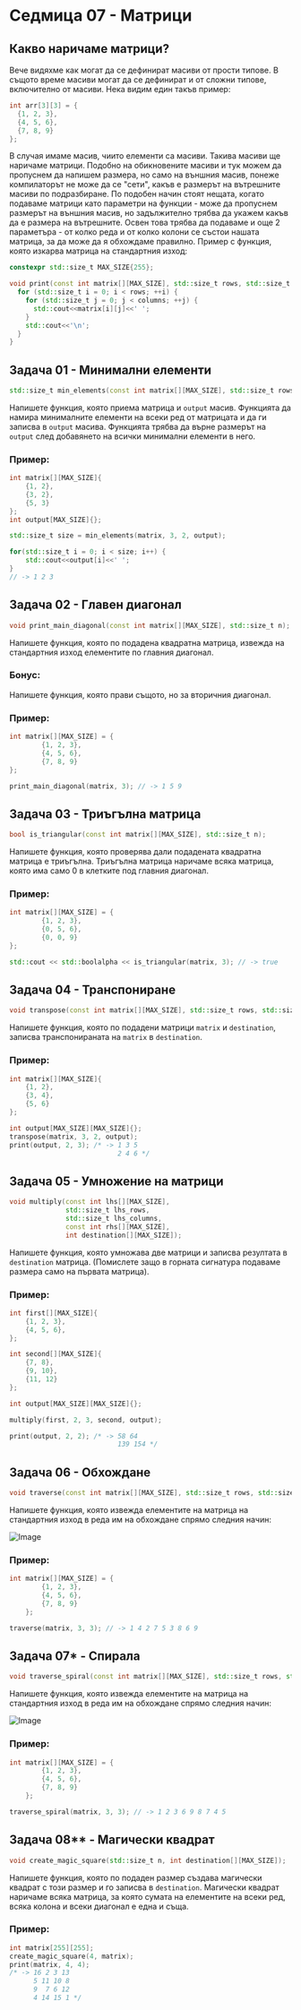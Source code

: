 # Седмица 07 - Матрици

## Какво наричаме матрици?
Вече видяхме как могат да се дефинират масиви от прости типове. В същото време масиви могат да се дефинират и от сложни типове, включително от масиви. Нека видим един такъв пример:
```c++
int arr[3][3] = {
  {1, 2, 3}, 
  {4, 5, 6}, 
  {7, 8, 9}
};
```
В случая имаме масив, чиито елементи са масиви. Такива масиви ще наричаме матрици. Подобно на обикновените масиви и тук можем да пропуснем да напишем размера, но само на външния масив, понеже компилаторът не може да се "сети", какъв е размерът на вътрешните масиви по подразбиране. По подобен начин стоят нещата, когато подаваме матрици като параметри на функции - може да пропуснем размерът на външния масив, но задължително трябва да укажем какъв да е размера на вътрешните. Освен това трябва да подаваме и още 2 параметъра - от колко реда и от колко колони се състои нашата матрица, за да може да я обхождаме правилно. Пример с функция, която изкарва матрица на стандартния изход:
```c++
constexpr std::size_t MAX_SIZE{255};

void print(const int matrix[][MAX_SIZE], std::size_t rows, std::size_t columns) {
  for (std::size_t i = 0; i < rows; ++i) {
    for (std::size_t j = 0; j < columns; ++j) {
      std::cout<<matrix[i][j]<<' ';
    }
    std::cout<<'\n';
  }
}
``` 

## Задача 01 - Минимални елементи
```c++
std::size_t min_elements(const int matrix[][MAX_SIZE], std::size_t rows, std::size_t columns, int output[]);
```
Напишете функция, която приема матрица и `output` масив. Функцията да намира минималните елементи на всеки ред от матрицата и да ги записва в `output` масива. Функцията трябва да върне размерът на `output` след добавянето на всички минимални елементи в него.

### Пример:
```c++
int matrix[][MAX_SIZE]{
    {1, 2},
    {3, 2},
    {5, 3}
};
int output[MAX_SIZE]{};

std::size_t size = min_elements(matrix, 3, 2, output);

for(std::size_t i = 0; i < size; i++) {
    std::cout<<output[i]<<' ';
}
// -> 1 2 3
```

## Задача 02 - Главен диагонал
```c++
void print_main_diagonal(const int matrix[][MAX_SIZE], std::size_t n);
```
Напишете функция, която по подадена квадратна матрица, извежда на стандартния изход елементите по главния диагонал.

### Бонус:
Напишете функция, която прави същото, но за вторичния диагонал.

### Пример:
```c++
int matrix[][MAX_SIZE] = {
        {1, 2, 3},
        {4, 5, 6},
        {7, 8, 9}
};

print_main_diagonal(matrix, 3); // -> 1 5 9
```

## Задача 03 - Триъгълна матрица
```c++
bool is_triangular(const int matrix[][MAX_SIZE], std::size_t n);
```
Напишете функция, която проверява дали подадената квадратна матрица е триъгълна. Триъгълна матрица наричаме всяка матрица, която има само 0 в клетките под главния диагонал.

### Пример:
```c++
int matrix[][MAX_SIZE] = {
        {1, 2, 3},
        {0, 5, 6},
        {0, 0, 9}
};

std::cout << std::boolalpha << is_triangular(matrix, 3); // -> true
```

## Задача 04 - Транспониране
```c++
void transpose(const int matrix[][MAX_SIZE], std::size_t rows, std::size_t columns, int destination[][MAX_SIZE]);
```
Напишете функция, която по подадени матрици `matrix` и `destination`, записва транспонираната на `matrix` в `destination`.

### Пример:
```c++
int matrix[][MAX_SIZE]{
    {1, 2},
    {3, 4},
    {5, 6}
};

int output[MAX_SIZE][MAX_SIZE]{};
transpose(matrix, 3, 2, output);
print(output, 2, 3); /* -> 1 3 5
                           2 4 6 */
```

## Задача 05 - Умножение на матрици
```c++
void multiply(const int lhs[][MAX_SIZE], 
              std::size_t lhs_rows, 
              std::size_t lhs_columns, 
              const int rhs[][MAX_SIZE], 
              int destination[][MAX_SIZE]);
```
Напишете функция, която умножава две матрици и записва резултата в `destination` матрица. (Помислете защо в горната сигнатура подаваме размера само на първата матрица).

### Пример:
```c++
int first[][MAX_SIZE]{
    {1, 2, 3},
    {4, 5, 6},
};

int second[][MAX_SIZE]{
    {7, 8},
    {9, 10},
    {11, 12}
};

int output[MAX_SIZE][MAX_SIZE]{};

multiply(first, 2, 3, second, output);

print(output, 2, 2); /* -> 58 64
                           139 154 */
```

## Задача 06 - Обхождане
```c++
void traverse(const int matrix[][MAX_SIZE], std::size_t rows, std::size_t columns);
```
Напишете функция, която извежда елементите на матрица на стандартния изход в реда им на обхождане спрямо следния начин:

![Image](./matrix.png)

### Пример:
```c++
int matrix[][MAX_SIZE] = {
        {1, 2, 3},
        {4, 5, 6},
        {7, 8, 9}
    };

traverse(matrix, 3, 3); // -> 1 4 2 7 5 3 8 6 9
```

## Задача 07* - Спирала
```c++
void traverse_spiral(const int matrix[][MAX_SIZE], std::size_t rows, std::size_t columns);
```
Напишете функция, която извежда елементите на матрица на стандартния изход в реда им на обхождане спрямо следния начин:

![Image](./spiral.jpg)

### Пример:
```c++
int matrix[][MAX_SIZE] = {
        {1, 2, 3},
        {4, 5, 6},
        {7, 8, 9}
    };

traverse_spiral(matrix, 3, 3); // -> 1 2 3 6 9 8 7 4 5
```

## Задача 08** - Магически квадрат
```c++
void create_magic_square(std::size_t n, int destination[][MAX_SIZE]);
```
Напишете функция, която по подаден размер създава магически квадрат с този размер и го записва в `destination`. Магически квадрат наричаме всяка матрица, за която сумата на елементите на всеки ред, всяка колона и всеки диагонал е една и съща.

### Пример:
```c++
int matrix[255][255];
create_magic_square(4, matrix);
print(matrix, 4, 4);
/* -> 16 2 3 13 
      5 11 10 8 
      9  7 6 12 
      4 14 15 1 */
```
